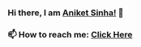 ### Hi there, I am <a href =  "aniketsinha06.github.io">Aniket Sinha!</a> 👋
### 📫 How to reach me: <a href =  "aniketsinha06.github.io">Click Here</a>

<!--
**aniketsinha06/aniketsinha06** is a ✨ _special_ ✨ repository because its `README.md` (this file) appears on your GitHub profile.

Here are some ideas to get you started:

- 🔭 I’m currently working on project - Virtual Voice Assistant
- 🌱 I’m currently learning Data Science
- 💬 Ask me about my work
### 📫 How to reach me: <a href =  "aniketsinha06.github.io">Click Here</a>
- 😄 Pronouns: He/Him
- ⚡ Fun fact: 
-->
